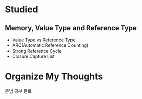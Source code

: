 # Studied

## Memory, Value Type and Reference Type
- Value Type vs Reference Type
- ARC(Automatic Reference Counting)
- Strong Reference Cycle
- Closure Capture List

# Organize My Thoughts 
문법 공부 완료
